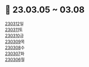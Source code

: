 # 📅 23.03.05 ~ 03.08

[230312](/week11/3.12/)일\
[230311](/week11/3.11/)토\
[230310](/week11/3.10/)금\
[230309](/week11/3.09/)목\
[230308](/week11/3.08/)수\
[230307](/week11/3.07/)화\
[230306](/week11/3.06/)월
